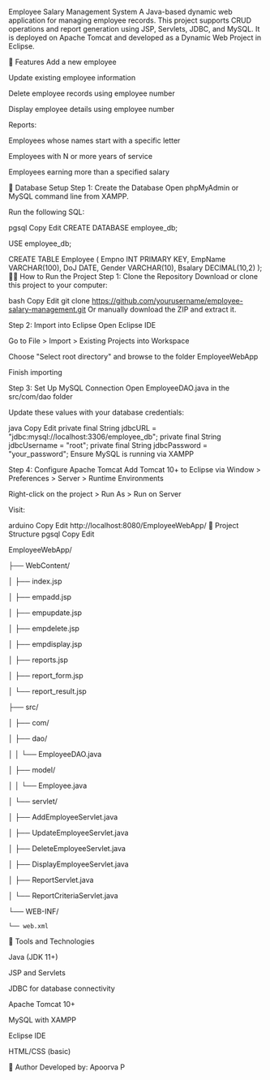 Employee Salary Management System
A Java-based dynamic web application for managing employee records. This project supports CRUD operations and report generation using JSP, Servlets, JDBC, and MySQL. It is deployed on Apache Tomcat and developed as a Dynamic Web Project in Eclipse.

📌 Features
Add a new employee

Update existing employee information

Delete employee records using employee number

Display employee details using employee number

Reports:

Employees whose names start with a specific letter

Employees with N or more years of service

Employees earning more than a specified salary

🧮 Database Setup
Step 1: Create the Database
Open phpMyAdmin or MySQL command line from XAMPP.

Run the following SQL:

pgsql
Copy
Edit
CREATE DATABASE employee_db;

USE employee_db;

CREATE TABLE Employee (
  Empno INT PRIMARY KEY,
  EmpName VARCHAR(100),
  DoJ DATE,
  Gender VARCHAR(10),
  Bsalary DECIMAL(10,2)
);
🧑‍💻 How to Run the Project
Step 1: Clone the Repository
Download or clone this project to your computer:

bash
Copy
Edit
git clone https://github.com/yourusername/employee-salary-management.git
Or manually download the ZIP and extract it.

Step 2: Import into Eclipse
Open Eclipse IDE

Go to File > Import > Existing Projects into Workspace

Choose "Select root directory" and browse to the folder EmployeeWebApp

Finish importing

Step 3: Set Up MySQL Connection
Open EmployeeDAO.java in the src/com/dao folder

Update these values with your database credentials:

java
Copy
Edit
private final String jdbcURL = "jdbc:mysql://localhost:3306/employee_db";
private final String jdbcUsername = "root";
private final String jdbcPassword = "your_password";
Ensure MySQL is running via XAMPP

Step 4: Configure Apache Tomcat
Add Tomcat 10+ to Eclipse via Window > Preferences > Server > Runtime Environments

Right-click on the project > Run As > Run on Server

Visit:

arduino
Copy
Edit
http://localhost:8080/EmployeeWebApp/
📁 Project Structure
pgsql
Copy
Edit

EmployeeWebApp/

├── WebContent/

│   ├── index.jsp

│   ├── empadd.jsp

│   ├── empupdate.jsp

│   ├── empdelete.jsp

│   ├── empdisplay.jsp

│   ├── reports.jsp

│   ├── report_form.jsp

│   └── report_result.jsp

├── src/

│   ├── com/

│   ├── dao/

│   │   └── EmployeeDAO.java

│   ├── model/

│   │   └── Employee.java

│   └── servlet/

│       ├── AddEmployeeServlet.java

│       ├── UpdateEmployeeServlet.java

│       ├── DeleteEmployeeServlet.java

│       ├── DisplayEmployeeServlet.java

│       ├── ReportServlet.java

│       └── ReportCriteriaServlet.java

└── WEB-INF/

    └── web.xml
    
🧪 Tools and Technologies

Java (JDK 11+)

JSP and Servlets

JDBC for database connectivity

Apache Tomcat 10+

MySQL with XAMPP

Eclipse IDE

HTML/CSS (basic)

🙌 Author
Developed by: Apoorva P
